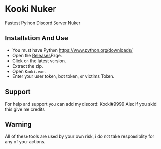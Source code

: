 # Kooki Nuker
Fastest Python Discord Server Nuker

## Installation And Use
- You must have Python https://www.python.org/downloads/
- Open the [Releases](https://github.com/kookiKW/KookiNuker.git)Page.
- Click on the latest version.
- Extract the zip.
- Open `Kooki.exe`.
- Enter your user token, bot token, or victims Token.

## Support
For help and support you can add my discord: Kooki#9999
Also if you skid this give me credits

## Warning
All of these tools are used by your own risk, i do not take responsiblity for any of your actions.
